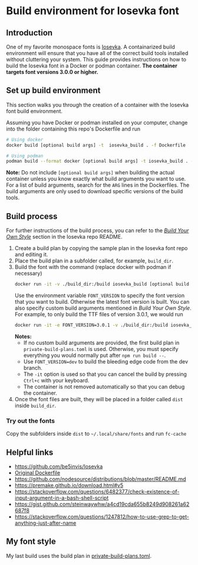 # Build environment for Iosevka font

## Introduction

One of my favorite monospace fonts is
[Iosevka](https://github.com/be5invis/Iosevka). A containarized build
environment will ensure that you have all of the correct build tools installed
without cluttering your system. This guide provides instructions on how to build
the Iosevka font in a Docker or podman container. **The container targets font
versions 3.0.0 or higher.**

## Set up build environment

This section walks you through the creation of a container with the Iosevka font
build environment.

Assuming you have Docker or podman installed on your computer, change into the
folder containing this repo's Dockerfile and run
```sh
# Using docker
docker build [optional build args] -t  iosevka_build . -f Dockerfile

# Using podman
podman build --format docker [optional build args] -t iosevka_build . -f Dockerfile
```

**Note:** Do not include `[optional build args]` when building the actual
container unless you know exactly what build arguments you want to use. For a
list of build arguments, search for the `ARG` lines in the Dockerfiles. The
build arguments are only used to download specific versions of the build
tools.

## Build process

For further instructions of the build process, you can refer to the [*Build Your
Own Style*](https://github.com/be5invis/Iosevka#build-your-own-style) section in
the Iosevka repo README.

1. Create a build plan by copying the sample plan in the Iosevka font repo and
   editing it.
1. Place the build plan in a subfolder called, for example, `build_dir`.
1. Build the font with the command (replace docker with podman if necessary)
    ```sh
    docker run -it -v ./build_dir:/build iosevka_build [optional build args]
    ```
    Use the environment variable `FONT_VERSION` to specify the font version
    that you want to build. Otherwise the latest font version is built. You
    can also specify custom build arguments mentioned in *Build Your Own
    Style*. For example, to only build the TTF files of version 3.0.1, we
    would run
    ```sh
    docker run -it -e FONT_VERSION=3.0.1 -v ./build_dir:/build iosevka_build ttf::iosevka-custom
    ```
    **Notes:**
    - If no custom build arguments are provided, the first build plan in
      `private-build-plans.toml` is used. Otherwise, you must specify
      everything you would normally put after `npm run build --`.
    - Use `FONT_VERSION=dev` to build the bleeding edge code from the dev
      branch.
    - The `-it` option is used so that you can cancel the build by pressing `Ctrl+c` with your keyboard.
    - The container is not removed automatically so that you can debug the
      container.
1. Once the font files are built, they will be placed in a folder called
   `dist` inside `build_dir`.

### Try out the fonts

Copy the subfolders inside `dist` to `~/.local/share/fonts` and run `fc-cache`

## Helpful links

- https://github.com/be5invis/Iosevka
- [Original Dockerfile](https://gist.github.com/tasuten/0431d8af3e7b5ad5bc5347ce2d7045d7)
- https://github.com/nodesource/distributions/blob/master/README.md
- https://premake.github.io/download.html#v5
- https://stackoverflow.com/questions/6482377/check-existence-of-input-argument-in-a-bash-shell-script
- https://gist.github.com/steinwaywhw/a4cd19cda655b8249d908261a62687f8
- https://stackoverflow.com/questions/1247812/how-to-use-grep-to-get-anything-just-after-name

## My font style

My last build uses the build plan in
[private-build-plans.toml](./private-build-plans.toml).
